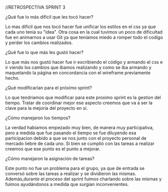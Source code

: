//RETROSPECTIVA SPRINT 3

¿Qué fue lo más difícil que les tocó hacer?

Lo mas difícil que nos tocó hacer fue unificar los estilos en el css ya que cada uno tenía su "idea". Otra cosa en la cual tuvimos un poco de dificultad fue en animarnos a usar Git ya que teníamos miedo a romper todo el codigo y perder los cambios realizados.

¿Qué fue lo que más les gustó hacer?

Lo que más nos gustó hacer fue ir escribiendo el código y armando el css e ir viendo los cambios que íbamos realizando y como se iba armando y maquetando la página en concordancia con el wireframe previamente hecho.

¿Qué modificarían para el próximo sprint?

Lo que tendriamos que modificar para este proximo sprint es la gestion del tiempo. Tratar de coordinar mejor ese aspecto creemos que va a ser la clave para la mejoría del proyecto en sí.

¿Cómo manejaron los tiempos?

La verdad habiamos empezado muy bien, de manera muy participativa, pero a medida que fue pasando el tiempo se fue diluyendo esa participacion debido a que se nos junto con el proyecto personal de mercado liebre de cada uno. Si bien se cumplió con las tareas a realizar creemos que ese punto es el punto a mejorar.

¿Cómo manejaron la asignación de tareas?

Este punto no fue un problema para el grupo, ya que de entrada se conversó sobre las tareas a realizar y se dividieron las mismas. Además,durante el proceso del sprint fuimos charlando sobre las mismas y fuimos ayudándonos a medida que surgian inconvenientes.